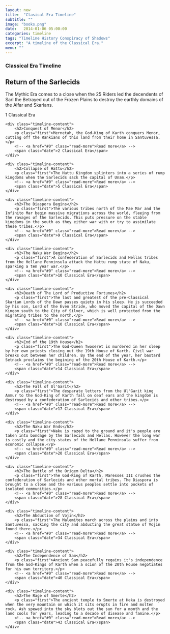 ```yaml
---
layout: new
title:  "Clasical Era Timeline"
subtitle: ""
image: "books.png"
date:   2014-01-06 05:00:00
categories: timeline
tags: "Timeline History Conspiracy of Shadows"
excerpt: "A timeline of the Classical Era."
menu: ""
---
```

<article class="content single">
	<section>
		<h1>Classical Era Timeline</h1>
	</section>
<section id="timeline" class="timeline-container">
<div class="timeline-block">
	<div class="timeline-img picture">
		<!-- <img src="img/icon-picture.svg" alt="Picture"> -->
	</div>

<div class="timeline-content">
	<h2>Return of the Sarlecids</h2>
	<p class="first">The Mythic Era comes to a close when the 25 Riders led the decendents of Sarl the Betrayed out of the Frozen Plains to destroy the earthly domains of the Alfar and Skarians.</p>
	<!-- <a href="#0" class="read-more">Read more</a> -->
	<span class="date">1 Classical Era</span>
</div> 
</div> 

<div class="timeline-block">
	<div class="timeline-img movie">
		<!-- <img src="img/icon-movie.svg" alt="Movie"> -->
	</div>

	<div class="timeline-content">
		<h2>Conquest of Menor</h2>
		<p class="first">Mernetah, the God-King of Karth conquers Menor, cutting off the Rankians of this land from their home in Santuvessa.</p>
		<!-- <a href="#0" class="read-more">Read more</a> -->
		<span class="date">2 Classical Era</span>
	</div> 
</div> 

<div class="timeline-block">
	<div class="timeline-img picture">
		<!-- <img src="img/icon-picture.svg" alt="Picture"> -->
	</div>

	<div class="timeline-content">
		<h2>Collapse of Hattu</h2>
		<p class="first">The Hattu Kingdom splinters into a series of rump kingdoms when the Sarlecids sack the capital of Unam.</p>
		<!-- <a href="#0" class="read-more">Read more</a> -->
		<span class="date">5 Classical Era</span>
	</div> 
</div> 

<div class="timeline-block">
	<div class="timeline-img location">
		<!-- <img src="img/icon-location.svg" alt="Location"> -->
	</div>

	<div class="timeline-content">
		<h2>The Diaspora Begins</h2>
		<p class="first">The various tribes north of the Mae Mar and the Infinito Mar begin massive migrations across the world, fleeing from the ravages of the Sarlecids. This puts pressure on the stable kingdoms in the south as they either war with or try to assimilate these tribes.</p>
		<!-- <a href="#0" class="read-more">Read more</a> -->
		<span class="date">9 Classical Era</span>
	</div> 
</div> 

<div class="timeline-block">
	<div class="timeline-img location">
		<!-- <img src="img/icon-location.svg" alt="Location"> -->
	</div>

	<div class="timeline-content">
		<h2>The Naku War Begins</h2>
		<p class="first">A confederation of Sarlecids and Hellas tribes from the Hellane Penninsula attack the Hattu rump state of Naku, sparking a ten year war.</p>
		<!-- <a href="#0" class="read-more">Read more</a> -->
		<span class="date">10 Classical Era</span>
	</div> 
</div> 

<div class="timeline-block">
	<div class="timeline-img movie">
		<!-- <img src="img/icon-movie.svg" alt="Movie"> -->
	</div>

	<div class="timeline-content">
		<h2>Death of The Lord of Productive Fortunes</h2>
		<p class="first">The last and greatest of the pre-Classical Skarian Lords of the Dawn passes quiety in his sleep. He is succeeded by his son, Lord of the Even Stride, who moved the capital of the Dawn Kingom south to the City of Silver, which is well protected from the migrating tribes to the north.</p>
		<!-- <a href="#0" class="read-more">Read more</a> -->
		<span class="date">10 Classical Era</span>
	</div> 
</div> 

<div class="timeline-block">
	<div class="timeline-img movie">
		<!-- <img src="img/icon-movie.svg" alt="Movie"> -->
	</div>

	<div class="timeline-content">
		<h2>End of the 19th House</h2>
		<p class="first">The God-Queen Twoseret is murdered in her sleep by her own priests closing out the 19th House of Karth. Civil war breaks out between her children. By the end of the year, her bastard Setnack proclaims the begining of the 20th House of Karth.</p>
		<!-- <a href="#0" class="read-more">Read more</a> -->
		<span class="date">14 Classical Era</span>
	</div> 
</div> 

<div class="timeline-block">
	<div class="timeline-img location">
		<!-- <img src="img/icon-location.svg" alt="Location"> -->
	</div>

	<div class="timeline-content">
		<h2>The Fall of Ul'Garit</h2>
		<p class="first">The desparate letters from the Ul'Garit king Ammur to the God-King of Karth fall on deaf ears and the kingdom is destroyed by a confederation of Sarlecids and other tribes.</p>
		<!-- <a href="#0" class="read-more">Read more</a> -->
		<span class="date">17 Classical Era</span>
	</div> 
</div> 

<div class="timeline-block">
	<div class="timeline-img location">
		<!-- <img src="img/icon-location.svg" alt="Location"> -->
	</div>

	<div class="timeline-content">
		<h2>The Naku War Ends</h2>
		<p class="first">Naku is razed to the ground and it's people are taken into bondage by the Sarlecids and Hellas. However the long war is costly and the city-states of the Hellane Penninsula suffer from economic collapse.</p>
		<!-- <a href="#0" class="read-more">Read more</a> -->
		<span class="date">20 Classical Era</span>
	</div> 
</div> 

<div class="timeline-block">
	<div class="timeline-img location">
		<!-- <img src="img/icon-location.svg" alt="Location"> -->
	</div>

	<div class="timeline-content">
		<h2>The Battle of the Origem Delta</h2>
		<p class="first">The God-King of Karth, Maresses III crushes the confederation of Sarlecids and other mortal tribes. The Diaspora is brought to a close and the various peoples settle into pockets of isolated communities.</p>
		<!-- <a href="#0" class="read-more">Read more</a> -->
		<span class="date">28 Classical Era</span>
	</div> 
</div> 

<div class="timeline-block">
	<div class="timeline-img location">
		<!-- <img src="img/icon-location.svg" alt="Location"> -->
	</div>

	<div class="timeline-content">
		<h2>The Abduction of Vojin</h2>
		<p class="first">The Malemites march across the plains and into Santuvessa, sacking the city and abducting the great statue of Vojin found there.</p>
		<!-- <a href="#0" class="read-more">Read more</a> -->
		<span class="date">34 Classical Era</span>
	</div> 
</div> 

<div class="timeline-block">
	<div class="timeline-img location">
		<!-- <img src="img/icon-location.svg" alt="Location"> -->
	</div>

	<div class="timeline-content">
		<h2>The Independence of Sam</h2>
		<p class="first">Ancient Sam peacefully regains it's independence from the God-Kings of Karth when a scion of the 20th House negotiates for his own territory.</p>
		<!-- <a href="#0" class="read-more">Read more</a> -->
		<span class="date">40 Classical Era</span>
	</div> 
</div> 

<div class="timeline-block">
	<div class="timeline-img location">
		<!-- <img src="img/icon-location.svg" alt="Location"> -->
	</div>

	<div class="timeline-content">
		<h2>The Rage of Smerte</h2>
		<p class="first">The ancient temple to Smerte at Heka is destroyed when the very mountain on which it sits erupts in fire and molten rock. Ash spewed into the sky blots out the sun for a month and the land cools for years, leading to a decade of disease and famine.</p>
		<!-- <a href="#0" class="read-more">Read more</a> -->
		<span class="date">43 Classical Era</span>
	</div> 
</div> 

</section>
</article>